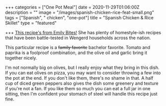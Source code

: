 +++
categories = ["One Pot Meal"]
date = 2020-11-29T01:06:00Z
description = ""
image = "/images/spanish-chicken-rice-feat-small.png"
tags = ["Spanish", " chicken", "one-pot"]
title = "Spanish Chicken & Rice Skillet"
type = "featured"

+++
[This recipe's from Emily Bites!](https://emilybites.com/2018/07/spanish-chicken-and-rice-skillet.html "Spanish Chicken & Rice") She has plenty of homestyle-ish recipes that have been battle-tested in Wengerd households across the nation.

This particular recipe is a ~~family favorite~~ bachelor favorite. Tomato and paprika is a foolproof combination, and the olive oil and garlic bring it together nicely.

I'm not normally big on olives, but I really enjoy what they bring in this dish. If you can eat olives on pizza, you may want to consider throwing a few into the pot at the end. If you don't like them, there's no shame in that. A half cup of diced green peppers also gives the dish some greenery and texture if you're not a fan. If you like them so much you can eat a full jar in one sitting, then I'm confident your stomach of steel will handle this recipe just fine.